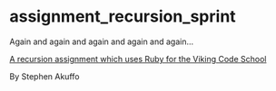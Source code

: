 # assignment_recursion_sprint
Again and again and again and again and again...

[A recursion assignment which uses Ruby for the Viking Code School](http://www.vikingcodeschool.com)

By Stephen Akuffo

